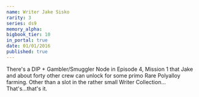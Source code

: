 ```yaml
---
name: Writer Jake Sisko
rarity: 3
series: ds9
memory_alpha:
bigbook_tier: 10
in_portal: true
date: 01/01/2016
published: true
---
```


There's a DIP + Gambler/Smuggler Node in Episode 4, Mission 1 that Jake and about forty other crew can unlock for some primo Rare Polyalloy farming. Other than a slot in the rather small Writer Collection… That's...that's it.
